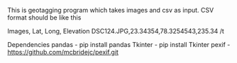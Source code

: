 This is geotagging program which takes images and csv as input.
CSV format should be like this
    
Images, Lat, Long, Elevation
DSC124.JPG,23.34354,78.3254543,235.34 /t

Dependencies
pandas - pip install pandas
Tkinter - pip install Tkinter
pexif - https://github.com/mcbridejc/pexif.git